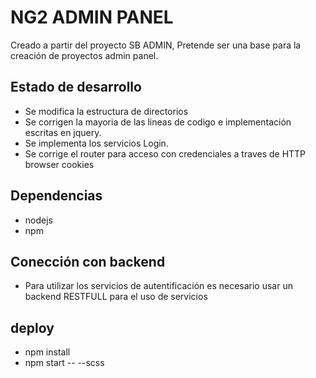# NG2 ADMIN PANEL
Creado a partir del proyecto SB ADMIN, Pretende ser una base para la creación de proyectos admin panel.
## Estado de desarrollo
- Se modifica la estructura de directorios
- Se corrigen la mayoria de las lineas de codigo e implementación escritas en jquery.
- Se implementa los servicios Login.
- Se corrige el router para acceso con credenciales a traves de HTTP browser cookies

## Dependencias
- nodejs
- npm
## Conección con backend

- Para utilizar los servicios de autentificación es necesario usar un backend RESTFULL para el uso de servicios

## deploy
- npm install
- npm start -- --scss

